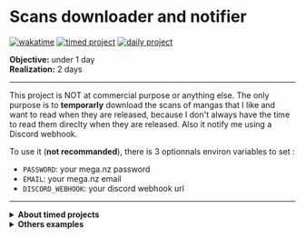 # Scans downloader and notifier
[![wakatime](https://wakatime.com/badge/user/5ef456e4-4b7e-4371-9470-ef74cdda7726/project/c89eb6aa-73e2-4b9b-9c3c-fef5b534db2d.svg)](https://wakatime.com/badge/user/5ef456e4-4b7e-4371-9470-ef74cdda7726/project/c89eb6aa-73e2-4b9b-9c3c-fef5b534db2d)
[![timed project](https://img.shields.io/badge/dynamic/json?color=blueviolet&label=%23&prefix=timedproject%20%3A%20&query=total_count&url=https%3A%2F%2Fapi.github.com%2Fsearch%2Frepositories%3Fq%3D%2523timedproject%2Buser%3AAiroPi)](https://github.com/AiroPi?tab=repositories&q=%23timedproject)
[![daily project](https://img.shields.io/badge/dynamic/json?color=blueviolet&label=%23&prefix=dailyproject%20%3A%20&query=total_count&url=https%3A%2F%2Fapi.github.com%2Fsearch%2Frepositories%3Fq%3D%2523dailyproject%2Buser%3AAiroPi)](https://github.com/AiroPi?tab=repositories&q=%23dailyproject)

**Objective:** under 1 day  
**Realization:** 2 days

---
This project is NOT at commercial purpose or anything else. The only purpose is to **temporarly** download the scans of mangas that I like and want to read when they are released, because I don't always have the time to read them direclty when they are released.
Also it notify me using a Discord webhook.

To use it (**not recommanded**), there is 3 optionnals environ variables to set :
- `PASSWORD`: your mega.nz password
- `EMAIL`: your mega.nz email
- `DISCORD_WEBHOOK`: your discord webhook url

---
<details>
  <summary><b>About timed projects</b></summary>
  
  A [timed project](https://github.com/AiroPi?tab=repositories&q=%23timedproject&type=&language=&sort=) is a project idea that I have to realize under a time I defined. It is a challenge for me to respect the time.  
</details>
<details>
  <summary><b>Others examples</b></summary>

[![timed project](https://img.shields.io/badge/dynamic/json?color=blueviolet&label=%23&prefix=timedproject%20%3A%20&query=total_count&url=https%3A%2F%2Fapi.github.com%2Fsearch%2Frepositories%3Fq%3D%2523timedproject%2Buser%3AAiroPi)](https://github.com/AiroPi?tab=repositories&q=%23timedproject)
[![hourly project](https://img.shields.io/badge/dynamic/json?color=blueviolet&label=%23&prefix=hourlyproject%20%3A%20&query=total_count&url=https%3A%2F%2Fapi.github.com%2Fsearch%2Frepositories%3Fq%3D%2523hourlyproject%2Buser%3AAiroPi)](https://github.com/AiroPi?tab=repositories&q=%23hourlyproject)
[![daily project](https://img.shields.io/badge/dynamic/json?color=blueviolet&label=%23&prefix=dailyproject%20%3A%20&query=total_count&url=https%3A%2F%2Fapi.github.com%2Fsearch%2Frepositories%3Fq%3D%2523dailyproject%2Buser%3AAiroPi)](https://github.com/AiroPi?tab=repositories&q=%23dailyproject)
[![weekly project](https://img.shields.io/badge/dynamic/json?color=blueviolet&label=%23&prefix=weeklyproject%20%3A%20&query=total_count&url=https%3A%2F%2Fapi.github.com%2Fsearch%2Frepositories%3Fq%3D%2523weeklyproject%2Buser%3AAiroPi)](https://github.com/AiroPi?tab=repositories&q=%23weeklyproject)
[![monthly project](https://img.shields.io/badge/dynamic/json?color=blueviolet&label=%23&prefix=monthlyproject%20%3A%20&query=total_count&url=https%3A%2F%2Fapi.github.com%2Fsearch%2Frepositories%3Fq%3D%2523monthlyproject%2Buser%3AAiroPi)](https://github.com/AiroPi?tab=repositories&q=%23monthlyproject)
</details>
